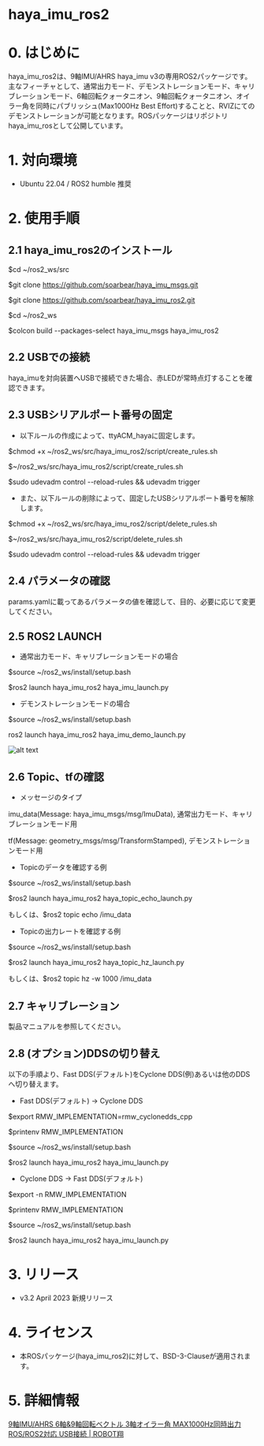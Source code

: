# haya_imu_ros2

# 0. はじめに

haya_imu_ros2は、9軸IMU/AHRS haya_imu v3の専用ROS2パッケージです。主なフィーチャとして、通常出力モード、デモンストレーションモード、キャリブレーションモード、6軸回転クォータニオン、9軸回転クォータニオン、オイラー角を同時にパブリッシュ(Max1000Hz Best Effort)することと、RVIZにてのデモンストレーションが可能となります。ROSパッケージはリポジトリhaya_imu_rosとして公開しています。

# 1. 対向環境

- Ubuntu 22.04 / ROS2 humble 推奨

# 2. 使用手順

## 2.1 haya_imu_ros2のインストール

$cd ~/ros2_ws/src

$git clone https://github.com/soarbear/haya_imu_msgs.git

$git clone https://github.com/soarbear/haya_imu_ros2.git

$cd ~/ros2_ws

$colcon build --packages-select haya_imu_msgs haya_imu_ros2

## 2.2 USBでの接続

haya_imuを対向装置へUSBで接続できた場合、赤LEDが常時点灯することを確認できます。

## 2.3 USBシリアルポート番号の固定

- 以下ルールの作成によって、ttyACM_hayaに固定します。

$chmod +x ~/ros2_ws/src/haya_imu_ros2/script/create_rules.sh

$~/ros2_ws/src/haya_imu_ros2/script/create_rules.sh

$sudo udevadm control --reload-rules && udevadm trigger

- また、以下ルールの削除によって、固定したUSBシリアルポート番号を解除します。

$chmod +x ~/ros2_ws/src/haya_imu_ros2/script/delete_rules.sh

$~/ros2_ws/src/haya_imu_ros2/script/delete_rules.sh

$sudo udevadm control --reload-rules && udevadm trigger

## 2.4 パラメータの確認

params.yamlに載ってあるパラメータの値を確認して、目的、必要に応じて変更してください。

## 2.5 ROS2 LAUNCH

- 通常出力モード、キャリブレーションモードの場合

$source ~/ros2_ws/install/setup.bash

$ros2 launch haya_imu_ros2 haya_imu_launch.py

- デモンストレーションモードの場合

$source ~/ros2_ws/install/setup.bash

ros2 launch haya_imu_ros2 haya_imu_demo_launch.py

![alt text](https://github.com/soarbear/haya_imu_ros2/blob/main/image/demo_fusion.jpg)

## 2.6 Topic、tfの確認

- メッセージのタイプ

imu_data(Message: haya_imu_msgs/msg/ImuData), 通常出力モード、キャリブレーションモード用 

tf(Message: geometry_msgs/msg/TransformStamped), デモンストレーションモード用

- Topicのデータを確認する例

$source ~/ros2_ws/install/setup.bash

$ros2 launch haya_imu_ros2 haya_topic_echo_launch.py

もしくは、$ros2 topic echo /imu_data

- Topicの出力レートを確認する例

$source ~/ros2_ws/install/setup.bash

$ros2 launch haya_imu_ros2 haya_topic_hz_launch.py

もしくは、$ros2 topic hz -w 1000 /imu_data

## 2.7 キャリブレーション

製品マニュアルを参照してください。

## 2.8 (オプション)DDSの切り替え

以下の手順より、Fast DDS(デフォルト)をCyclone DDS(例)あるいは他のDDSへ切り替えます。

- Fast DDS(デフォルト) → Cyclone DDS

$export RMW_IMPLEMENTATION=rmw_cyclonedds_cpp

$printenv RMW_IMPLEMENTATION

$source ~/ros2_ws/install/setup.bash

$ros2 launch haya_imu_ros2 haya_imu_launch.py

- Cyclone DDS → Fast DDS(デフォルト)

$export -n RMW_IMPLEMENTATION

$printenv RMW_IMPLEMENTATION

$source ~/ros2_ws/install/setup.bash

$ros2 launch haya_imu_ros2 haya_imu_launch.py

# 3. リリース

- v3.2 April 2023 新規リリース

# 4. ライセンス

- 本ROSパッケージ(haya_imu_ros2)に対して、BSD-3-Clauseが適用されます。

# 5. 詳細情報

<a href="https://store.soarcloud.com/products/detail/137" target="_blank">9軸IMU/AHRS 6軸&9軸回転ベクトル 3軸オイラー角 MAX1000Hz同時出力 ROS/ROS2対応 USB接続 | ROBOT翔</a>
